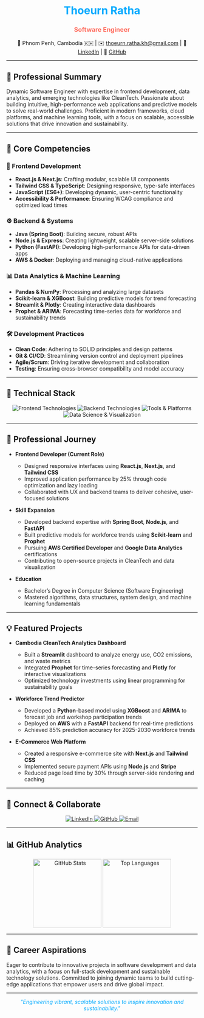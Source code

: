 <div align="center">
  <h1 style="color: #00aaff;">Thoeurn Ratha</h1>
  <h3 style="color: #ff6f61;">Software Engineer</h3>
  <p>📍 Phnom Penh, Cambodia 🇰🇭 | ✉️ <a href="mailto:thoeurn.ratha.kh@gmail.com">thoeurn.ratha.kh@gmail.com</a> | 🔗 <a href="https://linkedin.com/in/your-profile">LinkedIn</a> | 🐙 <a href="https://github.com/Ari-ICU">GitHub</a></p>
</div>

---

## 🌟 Professional Summary

Dynamic Software Engineer with expertise in frontend development, data analytics, and emerging technologies like CleanTech. Passionate about building intuitive, high-performance web applications and predictive models to solve real-world challenges. Proficient in modern frameworks, cloud platforms, and machine learning tools, with a focus on scalable, accessible solutions that drive innovation and sustainability.

---

## 🚀 Core Competencies

### 🎨 Frontend Development
- **React.js & Next.js**: Crafting modular, scalable UI components
- **Tailwind CSS & TypeScript**: Designing responsive, type-safe interfaces
- **JavaScript (ES6+)**: Developing dynamic, user-centric functionality
- **Accessibility & Performance**: Ensuring WCAG compliance and optimized load times

### ⚙️ Backend & Systems
- **Java (Spring Boot)**: Building secure, robust APIs
- **Node.js & Express**: Creating lightweight, scalable server-side solutions
- **Python (FastAPI)**: Developing high-performance APIs for data-driven apps
- **AWS & Docker**: Deploying and managing cloud-native applications

### 📊 Data Analytics & Machine Learning
- **Pandas & NumPy**: Processing and analyzing large datasets
- **Scikit-learn & XGBoost**: Building predictive models for trend forecasting
- **Streamlit & Plotly**: Creating interactive data dashboards
- **Prophet & ARIMA**: Forecasting time-series data for workforce and sustainability trends

### 🛠️ Development Practices
- **Clean Code**: Adhering to SOLID principles and design patterns
- **Git & CI/CD**: Streamlining version control and deployment pipelines
- **Agile/Scrum**: Driving iterative development and collaboration
- **Testing**: Ensuring cross-browser compatibility and model accuracy

---

## 🧰 Technical Stack

<p align="center">
  <img src="https://skillicons.dev/icons?i=react,nextjs,js,ts,html,css,tailwind&theme=light" alt="Frontend Technologies"/>
  <img src="https://skillicons.dev/icons?i=java,spring,nodejs,express,python,fastapi&theme=light" alt="Backend Technologies"/>
  <img src="https://skillicons.dev/icons?i=aws,docker,git,github,jenkins,vscode,postman&theme=light" alt="Tools & Platforms"/>
  <img src="https://skillicons.dev/icons?i=panda,numpy,sklearn,matplotlib,plotly&theme=light" alt="Data Science & Visualization"/>
</p>

---

## 🌱 Professional Journey

- **Frontend Developer (Current Role)**  
  - Designed responsive interfaces using **React.js**, **Next.js**, and **Tailwind CSS**  
  - Improved application performance by 25% through code optimization and lazy loading  
  - Collaborated with UX and backend teams to deliver cohesive, user-focused solutions  

- **Skill Expansion**  
  - Developed backend expertise with **Spring Boot**, **Node.js**, and **FastAPI**  
  - Built predictive models for workforce trends using **Scikit-learn** and **Prophet**  
  - Pursuing **AWS Certified Developer** and **Google Data Analytics** certifications  
  - Contributing to open-source projects in CleanTech and data visualization  

- **Education**  
  - Bachelor’s Degree in Computer Science (Software Engineering)  
  - Mastered algorithms, data structures, system design, and machine learning fundamentals  

---

## 💡 Featured Projects

- **Cambodia CleanTech Analytics Dashboard**  
  - Built a **Streamlit** dashboard to analyze energy use, CO2 emissions, and waste metrics  
  - Integrated **Prophet** for time-series forecasting and **Plotly** for interactive visualizations  
  - Optimized technology investments using linear programming for sustainability goals  

- **Workforce Trend Predictor**  
  - Developed a **Python**-based model using **XGBoost** and **ARIMA** to forecast job and workshop participation trends  
  - Deployed on **AWS** with a **FastAPI** backend for real-time predictions  
  - Achieved 85% prediction accuracy for 2025-2030 workforce trends  

- **E-Commerce Web Platform**  
  - Created a responsive e-commerce site with **Next.js** and **Tailwind CSS**  
  - Implemented secure payment APIs using **Node.js** and **Stripe**  
  - Reduced page load time by 30% through server-side rendering and caching  

---

## 🤝 Connect & Collaborate

<p align="center">
  <a href="https://linkedin.com/in/your-profile">
    <img src="https://img.shields.io/badge/LinkedIn-0077B5?style=flat-square&logo=linkedin&logoColor=white" alt="LinkedIn"/>
  </a>
  <a href="https://github.com/Ari-ICU">
    <img src="https://img.shields.io/badge/GitHub-181717?style=flat-square&logo=github&logoColor=white" alt="GitHub"/>
  </a>
  <a href="mailto:thoeurn.ratha.kh@gmail.com">
    <img src="https://img.shields.io/badge/Email-D14836?style=flat-square&logo=gmail&logoColor=white" alt="Email"/>
  </a>
</p>

---

## 📊 GitHub Analytics

<p align="center">
  <img height="180em" src="https://github-readme-stats.vercel.app/api?username=Ari-ICU&show_icons=true&theme=radical&include_all_commits=true&count_private=true" alt="GitHub Stats"/>
  <img height="180em" src="https://github-readme-stats.vercel.app/api/top-langs/?username=Ari-ICU&layout=compact&langs_count=8&theme=radical" alt="Top Languages"/>
</p>

---

## 🎯 Career Aspirations

Eager to contribute to innovative projects in software development and data analytics, with a focus on full-stack development and sustainable technology solutions. Committed to joining dynamic teams to build cutting-edge applications that empower users and drive global impact.

---

<div align="center">
  <i style="color: #00aaff;">"Engineering vibrant, scalable solutions to inspire innovation and sustainability."</i>
</div>
